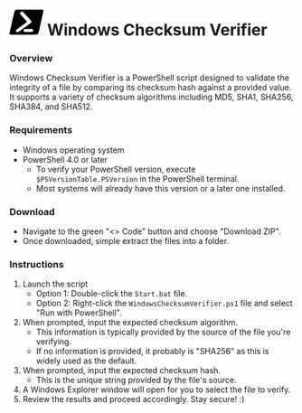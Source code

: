 # ![PowerShell Logo](PowerShell.svg) Windows Checksum Verifier

### Overview
Windows Checksum Verifier is a PowerShell script designed to validate the integrity of a file by comparing its checksum hash against a provided value. It supports a variety of checksum algorithms including MD5, SHA1, SHA256, SHA384, and SHA512.

### Requirements
- Windows operating system
- PowerShell 4.0 or later
    - To verify your PowerShell version, execute `$PSVersionTable.PSVersion` in the PowerShell terminal.
    - Most systems will already have this version or a later one installed.

### Download
- Navigate to the green "<> Code" button and choose "Download ZIP".
- Once downloaded, simple extract the files into a folder.

### Instructions
1. Launch the script
    - Option 1: Double-click the `Start.bat` file.
    - Option 2: Right-click the `WindowsChecksumVerifier.ps1` file and select "Run with PowerShell".
2. When prompted, input the expected checksum algorithm.
    - This information is typically provided by the source of the file you're verifying.
    - If no information is provided, it probably is "SHA256" as this is widely used as the default.
3. When prompted, input the expected checksum hash.
    - This is the unique string provided by the file's source.
4. A Windows Explorer window will open for you to select the file to verify.
5. Review the results and proceed accordingly. Stay secure! :)
